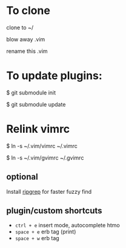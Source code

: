 # To clone
clone to ~/

blow away .vim

rename this .vim

# To update plugins:
$ git submodule init

$ git submodule update

# Relink vimrc
$ ln -s ~/.vim/vimrc ~/.vimrc

$ ln -s ~/.vim/gvimrc ~/.gvimrc

## optional
Install [ripgrep](https://github.com/BurntSushi/ripgrep) for faster fuzzy find

## plugin/custom shortcuts
- `ctrl + e` insert mode, autocomplete htmo
- `space + e` erb tag (print)
- `space + w` erb tag

